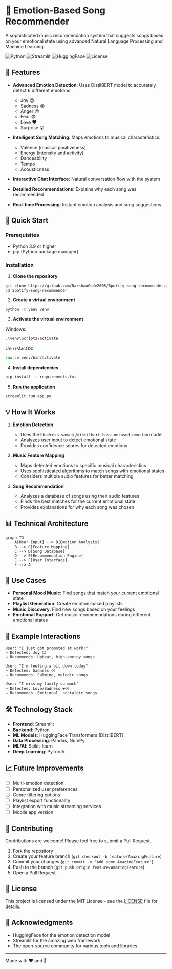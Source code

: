 # 🎵 Emotion-Based Song Recommender

A sophisticated music recommendation system that suggests songs based on your emotional state using advanced Natural Language Processing and Machine Learning.

![Python](https://img.shields.io/badge/Python-3.9%2B-blue)
![Streamlit](https://img.shields.io/badge/Streamlit-1.31.1-red)
![HuggingFace](https://img.shields.io/badge/HuggingFace-Transformers-yellow)
![License](https://img.shields.io/badge/License-MIT-green)

## 🌟 Features

- **Advanced Emotion Detection**: Uses DistilBERT model to accurately detect 6 different emotions:
  - Joy 😊
  - Sadness 😢
  - Anger 😠
  - Fear 😨
  - Love ❤️
  - Surprise 😮

- **Intelligent Song Matching**: Maps emotions to musical characteristics:
  - Valence (musical positiveness)
  - Energy (intensity and activity)
  - Danceability
  - Tempo
  - Acousticness

- **Interactive Chat Interface**: Natural conversation flow with the system
- **Detailed Recommendations**: Explains why each song was recommended
- **Real-time Processing**: Instant emotion analysis and song suggestions

## 🚀 Quick Start

### Prerequisites

- Python 3.9 or higher
- pip (Python package manager)

### Installation

1. **Clone the repository**
```bash
git clone https://github.com/DarshanCode2005/Spotify-song-recommender.git
cd Spotify-song-recommender
```

2. **Create a virtual environment**
```bash
python -m venv venv
```

3. **Activate the virtual environment**

Windows:
```bash
.\venv\Scripts\activate
```

Unix/MacOS:
```bash
source venv/bin/activate
```

4. **Install dependencies**
```bash
pip install -r requirements.txt
```

5. **Run the application**
```bash
streamlit run app.py
```

## 💡 How It Works

1. **Emotion Detection**
   - Uses the `bhadresh-savani/distilbert-base-uncased-emotion` model
   - Analyzes user input to detect emotional state
   - Provides confidence scores for detected emotions

2. **Music Feature Mapping**
   - Maps detected emotions to specific musical characteristics
   - Uses sophisticated algorithms to match songs with emotional states
   - Considers multiple audio features for better matching

3. **Song Recommendation**
   - Analyzes a database of songs using their audio features
   - Finds the best matches for the current emotional state
   - Provides explanations for why each song was chosen

## 📊 Technical Architecture

```mermaid
graph TD
    A[User Input] --> B[Emotion Analysis]
    B --> C[Feature Mapping]
    C --> D[Song Database]
    D --> E[Recommendation Engine]
    E --> F[User Interface]
    F --> A
```

## 🎯 Use Cases

- **Personal Mood Music**: Find songs that match your current emotional state
- **Playlist Generation**: Create emotion-based playlists
- **Music Discovery**: Find new songs based on your feelings
- **Emotional Support**: Get music recommendations during different emotional states

## 📝 Example Interactions

```
User: "I just got promoted at work!"
→ Detected: Joy 😊
→ Recommends: Upbeat, high-energy songs

User: "I'm feeling a bit down today"
→ Detected: Sadness 😢
→ Recommends: Calming, melodic songs

User: "I miss my family so much"
→ Detected: Love/Sadness ❤️😢
→ Recommends: Emotional, nostalgic songs
```

## 🛠️ Technology Stack

- **Frontend**: Streamlit
- **Backend**: Python
- **ML Models**: HuggingFace Transformers (DistilBERT)
- **Data Processing**: Pandas, NumPy
- **ML/AI**: Scikit-learn
- **Deep Learning**: PyTorch

## 📈 Future Improvements

- [ ] Multi-emotion detection
- [ ] Personalized user preferences
- [ ] Genre filtering options
- [ ] Playlist export functionality
- [ ] Integration with music streaming services
- [ ] Mobile app version

## 🤝 Contributing

Contributions are welcome! Please feel free to submit a Pull Request.

1. Fork the repository
2. Create your feature branch (`git checkout -b feature/AmazingFeature`)
3. Commit your changes (`git commit -m 'Add some AmazingFeature'`)
4. Push to the branch (`git push origin feature/AmazingFeature`)
5. Open a Pull Request

## 📄 License

This project is licensed under the MIT License - see the [LICENSE](LICENSE) file for details.

## 👏 Acknowledgments

- HuggingFace for the emotion detection model
- Streamlit for the amazing web framework
- The open-source community for various tools and libraries


---

Made with ❤️ and 🎵 